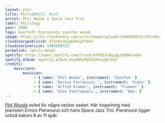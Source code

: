 ```yaml
---
layout: post
title: Phils&#8217; Mood
artist: Phil Woods & Space Jazz Trio
label: Philology
year: 1990
tags: kvartett Pieranunzi saxofon woods
image: https://res.cloudinary.com/urre/image/upload/v1465689723/dfon6e3o1g6e0uyhfbnn.jpg
cloudinarypublicid: dfon6e3o1g6e0uyhfbnn
cloudinaryversion: 1465689723
permalink: /phils-mood/
spotify: https://open.spotify.com/track/6f6OQJv9qjqyJq9NHin45n
spotify_album: spotify:album:4syA9XxPp63SXbiygEsh43
credits:
    musicians:
        musician:
             - { name: 'Phil Woods', instrument: 'Saxofon' }
             - { name: 'Enrico Pieranunzi ', instrument: 'Piano' }
             - { name: 'Alfred Kramer', instrument: 'Trummor' }
             - { name: 'Enzo Pietropaoli', instrument: 'Bas' }
---
```


<a href="https://en.wikipedia.org/wiki/Phil_Woods">Phil Woods</a> avled för några veckor sedan. Här inspelning med pianisten Enrico Pieranunzi och hans Space Jazz Trio. Pieranunzi ligger också bakom 8 av 11 spår.